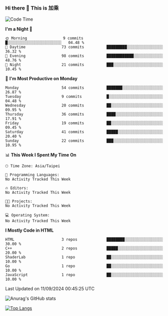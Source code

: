 ### Hi there 👋 This is 加乘 



<!--START_SECTION:waka-->
![Code Time](http://img.shields.io/badge/Code%20Time-67%20hrs%205%20mins-blue)

**I'm a Night 🦉** 

```text
🌞 Morning                9 commits           █░░░░░░░░░░░░░░░░░░░░░░░░   04.48 % 
🌆 Daytime                73 commits          █████████░░░░░░░░░░░░░░░░   36.32 % 
🌃 Evening                98 commits          ████████████░░░░░░░░░░░░░   48.76 % 
🌙 Night                  21 commits          ███░░░░░░░░░░░░░░░░░░░░░░   10.45 % 
```
📅 **I'm Most Productive on Monday** 

```text
Monday                   54 commits          ███████░░░░░░░░░░░░░░░░░░   26.87 % 
Tuesday                  9 commits           █░░░░░░░░░░░░░░░░░░░░░░░░   04.48 % 
Wednesday                20 commits          ██░░░░░░░░░░░░░░░░░░░░░░░   09.95 % 
Thursday                 36 commits          ████░░░░░░░░░░░░░░░░░░░░░   17.91 % 
Friday                   19 commits          ██░░░░░░░░░░░░░░░░░░░░░░░   09.45 % 
Saturday                 41 commits          █████░░░░░░░░░░░░░░░░░░░░   20.40 % 
Sunday                   22 commits          ███░░░░░░░░░░░░░░░░░░░░░░   10.95 % 
```


📊 **This Week I Spent My Time On** 

```text
🕑︎ Time Zone: Asia/Taipei

💬 Programming Languages: 
No Activity Tracked This Week

🔥 Editors: 
No Activity Tracked This Week

🐱‍💻 Projects: 
No Activity Tracked This Week

💻 Operating System: 
No Activity Tracked This Week
```

**I Mostly Code in HTML** 

```text
HTML                     3 repos             ████████░░░░░░░░░░░░░░░░░   30.00 % 
C++                      2 repos             █████░░░░░░░░░░░░░░░░░░░░   20.00 % 
ShaderLab                1 repo              ██░░░░░░░░░░░░░░░░░░░░░░░   10.00 % 
Go                       1 repo              ██░░░░░░░░░░░░░░░░░░░░░░░   10.00 % 
JavaScript               1 repo              ██░░░░░░░░░░░░░░░░░░░░░░░   10.00 % 
```




 Last Updated on 11/09/2024 00:45:25 UTC
<!--END_SECTION:waka-->


![Anurag's GitHub stats](https://github-readme-stats.vercel.app/api?username=40436michael&show_icons=true)

[![Top Langs](https://github-readme-stats.vercel.app/api/top-langs/?username=40436michael&layout=compact)](https://github.com/anuraghazra/github-readme-stats)



<!--
**40436michael/40436michael** is a ✨ _special_ ✨ repository because its `README.md` (this file) appears on your GitHub profile.

Here are some ideas to get you started:

- 🔭 I’m currently working on ...
- 🌱 I’m currently learning ...
- 👯 I’m looking to collaborate on ...
- 🤔 I’m looking for help with ...
- 💬 Ask me about ...
- 📫 How to reach me: ...
- 😄 Pronouns: ...
- ⚡ Fun fact: ...
-->
